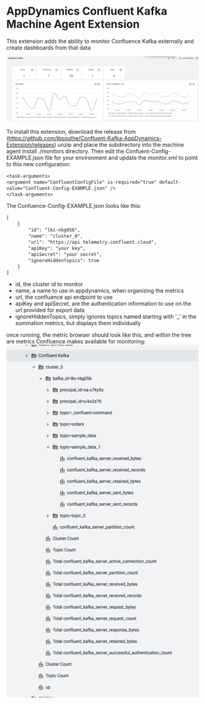 # AppDynamics Confluent Kafka Machine Agent Extension

This extension adds the ability to monitor Confluence Kafka externally and create dashboards from that data

![ConfluentKafkaDashboardExample.jpg](doc_images/ConfluentKafkaDashboardExample.jpg)

To install this extension, download the release from (https://github.com/jbsouthe/Confluent-Kafka-AppDynamics-Extension/releases)
unzip and place the subdirectory into the machine agent install ./monitors directory. Then edit the Confuent-Config-EXAMPLE.json file for your environment and update the monitor.xml to point to this new configuration:

    <task-arguments>
    <argument name="ConfluentConfigFile" is-required="true" default-value="Confluent-Config-EXAMPLE.json" />
    </task-arguments>

The Confuence-Config-EXAMPLE.json looks like this:

    [
        {
            "id": "lkc-nkg056",
            "name": "cluster_0",
            "url": "https://api.telemetry.confluent.cloud",
            "apiKey": "your key",
            "apiSecret": "your secret",
            "ignoreHiddenTopics": true
        }
    ]

* id, the cluster id to monitor
* name, a name to use in appdynamics, when organizing the metrics
* url, the confluence api endpoint to use 
* apiKey and apiSecret, are the authentication information to use on the url provided for export data
* ignoreHiddenTopics, simply ignores topics named starting with '_' in the summation metrics, but displays them individually

once running, the metric browser should look like this, and within the tree are metrics Confluence makes available for monitoring:
![metric tree](doc_images/AppDMetricBrowser-Confluence.png)